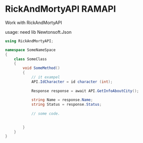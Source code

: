 # RickAndMortyAPI RAMAPI
 Work with RickAndMortyAPI

 usage:
need lib Newtonsoft.Json
 
```c#
using RickAndMortyAPI;

namespace SomeNameSpace
{
	class SomeClass
	{
		void SomeMethod()
		{
			// it exampel
	  		API.IdCharacter = id character (int);
			
			Response response = await API.GetInfoAboutCity();
			
			string Name = response.Name;
			string Status = response.Status;
			
			// some code.
			
			
		}
	}
}
```
